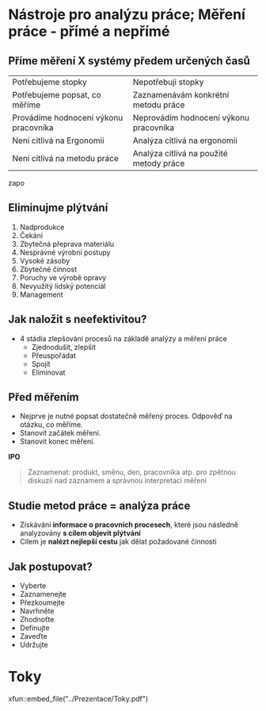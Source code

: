 # Nástroje pro analýzu práce; Měření práce - přímé a nepřímé

## Příme měření X systémy předem určených časů

|||
|--|--|
|Potřebujeme stopky| Nepotřebuji stopky|
|Potřebujeme popsat, co měříme|Zaznamenávám konkrétní metodu práce|
|Provádíme hodnocení výkonu pracovníka|Neprovádím hodnocení výkonu pracovníka|
|Není citlivá na Ergonomii|Analýza citlivá na ergonomii|
|Není citlivá na metodu práce|Analýza citlivá na použité metody práce|
zapo

## Eliminujme plýtvání

1. Nadprodukce
1. Čekání
1. Zbytečná přeprava materiálu
1. Nesprávné výrobní postupy
1. Vysoké zásoby
1. Zbytečné činnost
1. Poruchy ve výrobě opravy
1. Nevyužitý lidský potenciál
1. Management

## Jak naložit s neefektivitou?

- 4 stádia zlepšování procesů na základě analýzy a měření práce
  - Zjednodušit, zlepšit
  - Přeuspořádat
  - Spojit
  - Eliminovat

## Před měřením

- Nejprve je nutné popsat dostatečně měřený proces. Odpověď na otázku, co měříme.
- Stanovit začátek měření.
- Stanovit konec měření.

**IPO**

>Zaznamenat: produkt, směnu, den, pracovníka atp. pro zpětnou diskuzii nad záznamem a správnou interpretaci měření

## Studie metod práce = analýza práce

- Získávání **informace o pracovních procesech**, které jsou následně analyzovány **s cílem objevit plýtvání**
- Cílem je **nalézt nejlepší cestu** jak dělat požadované činnosti

## Jak postupovat?
- Vyberte
- Zaznamenejte
- Přezkoumejte
- Navrhněte
- Zhodnoťte
- Definujte
- Zaveďte
- Udržujte


# Toky
xfun::embed_file("../Prezentace/Toky.pdf")
